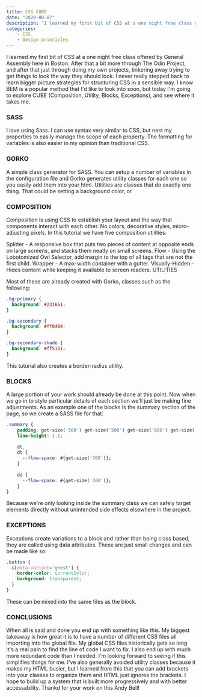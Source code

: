 ```yaml
---
title: CSS CUBE
date: "2020-08-07"
description: "I learned my first bit of CSS at a one night free class offered by General Assembly here in Boston. After that a bit more through The Odin Project, and after that just through doing my own projects, tinkering away trying to get things to look the way they should look. I never really stepped back to learn bigger picture strategies for..."
categories:
    - CSS
    - Design principles
---
```


I learned my first bit of CSS at a one night free class offered by General Assembly here in Boston. After that a bit more through The Odin Project, and after that just through doing my own projects, tinkering away trying to get things to look the way they should look. I never really stepped back to learn bigger picture strategies for structuring CSS in a sensible way. I know BEM is a popular method that I'd like to look into soon, but today I'm going to explore CUBE (Composition, Utility, Blocks, Exceptions), and see where it takes me.

### SASS

I love using Sass. I can use syntax very similar to CSS, but nest my properties to easily manage the scope of each property. The formatting for variables is also easier in my opinion than traditional CSS.

### GORKO

A simple class generator for SASS. You can setup a number of variables in the configuration file and Gorko generates utility classes for each one so you easily add them into your html. Utilities are classes that do exactly one thing. That could be setting a background color, or

### COMPOSITION

Composition is using CSS to establish your layout and the way that components interact with each other. No colors, decorative styles, micro-adjusting pixels. In this tutorial we have five composition utilities:

Splitter - A responsive box that puts two pieces of content at opposite ends on large screens, and stacks them neatly on small screens.
Flow - Using the Lobotomized Owl Selector, add margin to the top of all tags that are not the first child.
Wrapper - A max-width container with a gutter.
Visually-Hidden - Hides content while keeping it available to screen readers.
UTILITIES

Most of these are already created with Gorko, classes such as the following:
```css
.bg-primary {
  background: #231651;
}

.bg-secondary {
  background: #ff8484;
}

.bg-secondary-shade {
  background: #ff5151;
}
```
This tuturial also creates a border-radius utility.

### BLOCKS

A large portion of your work should already be done at this point. Now when we go in to style particular details of each section we'll just be making fine adjustments. As an example one of the blocks is the summary section of the page, so we create a SASS file for that:

```css
.summary {
	padding: get-size('500') get-size('500') get-size('600') get-size('500');
	line-height: 1.1;
  
	dl,
	dt {
	  --flow-space: #{get-size('700')};
	}
  
	dd {
	  --flow-space: #{get-size('300')};
	}
}
```
Because we're only looking inside the summary class we can safely target elements directly without unintended side effects elsewhere in the project.

### EXCEPTIONS

Exceptions create variations to a block and rather than being class based, they are called using data attributes. These are just small changes and can be made like so:

```css
.button {
  &[data-variant='ghost'] {
    border-color: currentColor;
    background: transparent;
  }
}
```

These can be mixed into the same files as the block.

### CONCLUSIONS

When all is said and done you end up with something like this. My biggest takeaway is how great it is to have a number of different CSS files all importing into the global file. My global CSS files historically gets so long it's a real pain to find the line of code I want to fix. I also end up with much more redundant code than I needed. I'm looking forward to seeing if this simplifies things for me. I've also generally avoided utility classes because it makes my HTML busier, but I learned from this that you can add brackets into your classes to organize them and HTML just ignores the brackets. I hope to build up a system that is built more progressively and with better accessability. Thankd for your work on this Andy Bell!
